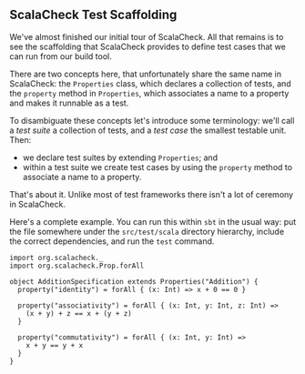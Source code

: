 ## ScalaCheck Test Scaffolding

We've almost finished our initial tour of ScalaCheck. All that remains is to see the scaffolding that ScalaCheck provides to define test cases that we can run from our build tool.

There are two concepts here, that unfortunately share the same name in ScalaCheck: the `Properties` class, which declares a collection of tests, and the `property` method in `Properties`, which associates a name to a property and makes it runnable as a test.

To disambiguate these concepts let's introduce some terminology: we'll call a *test suite* a collection of tests, and a *test case* the smallest testable unit. Then:

- we declare test suites by extending `Properties`; and
- within a test suite we create test cases by using the `property` method to associate a name to a property.

That's about it. Unlike most of test frameworks there isn't a lot of ceremony in ScalaCheck.

Here's a complete example. You can run this within `sbt` in the usual way: put the file somewhere under the `src/test/scala` directory hierarchy, include the correct dependencies, and run the `test` command.

```tut:silent:book:
import org.scalacheck._
import org.scalacheck.Prop.forAll

object AdditionSpecification extends Properties("Addition") {
  property("identity") = forAll { (x: Int) => x + 0 == 0 }

  property("associativity") = forAll { (x: Int, y: Int, z: Int) =>
    (x + y) + z == x + (y + z)
  }

  property("commutativity") = forAll { (x: Int, y: Int) =>
    x + y == y + x
  }
}
```
